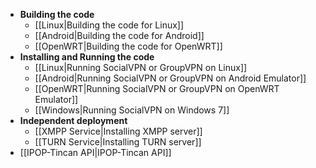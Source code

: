* **Building the code**
    * [[Linux|Building the code for Linux]]
    * [[Android|Building the code for Android]]
    * [[OpenWRT|Building the code for OpenWRT]]
* **Installing and Running the code**
    * [[Linux|Running SocialVPN or GroupVPN on Linux]]
    * [[Android|Running SocialVPN or GroupVPN on Android Emulator]]
    * [[OpenWRT|Running SocialVPN or GroupVPN on OpenWRT Emulator]]
    * [[Windows|Running SocialVPN on Windows 7]]
* **Independent deployment**
    * [[XMPP Service|Installing XMPP server]]
    * [[TURN Service|Installing TURN server]]
* [[IPOP-Tincan API|IPOP-Tincan API]]
    
